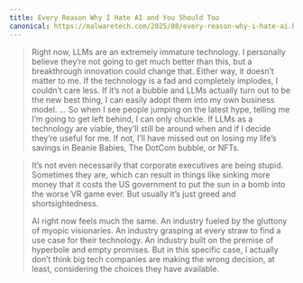 ```yaml
---
title: Every Reason Why I Hate AI and You Should Too
canonical: https://malwaretech.com/2025/08/every-reason-why-i-hate-ai.html
---
```


> Right now, LLMs are an extremely immature technology. I personally believe they’re not going to get much better than this, but a breakthrough innovation could change that. Either way, it doesn’t matter to me. If the technology is a fad and completely implodes, I couldn’t care less. If it’s not a bubble and LLMs actually turn out to be the new best thing, I can easily adopt them into my own business model. ... So when I see people jumping on the latest hype, telling me I’m going to get left behind, I can only chuckle. If LLMs as a technology are viable, they’ll still be around when and if I decide they’re useful for me. If not, I’ll have missed out on losing my life’s savings in Beanie Babies, The DotCom bubble, or NFTs.

> It’s not even necessarily that corporate executives are being stupid. Sometimes they are, which can result in things like sinking more money that it costs the US government to put the sun in a bomb into the worse VR game ever. But usually it’s just greed and shortsightedness.
>
> AI right now feels much the same. An industry fueled by the gluttony of myopic visionaries. An industry grasping at every straw to find a use case for their technology. An industry built on the premise of hyperbole and empty promises. But in this specific case, I actually don’t think big tech companies are making the wrong decision, at least, considering the choices they have available.
